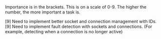 Importance is in the brackets.  This is on a scale of 0-9.  The higher the number, the more important a task is.

[9] Need to implement better socket and connection management with IDs.
[9] Need to implement fault detection with sockets and connections.  (For example, detecting when a connection is no longer active)